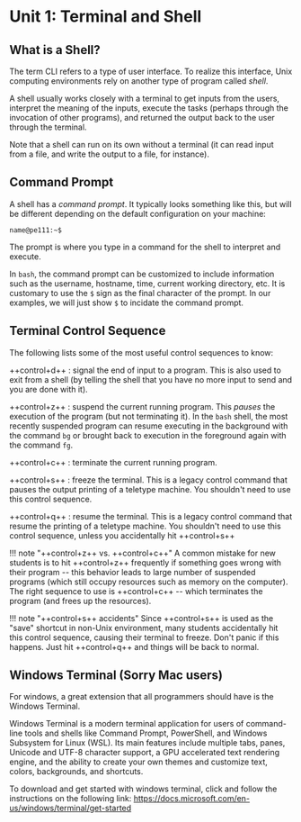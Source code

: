 # Unit 1: Terminal and Shell

## What is a Shell?

The term CLI refers to a type of user interface. To realize this interface, Unix
computing environments rely on another type of program called _shell_.

A shell usually works closely with a terminal to get inputs from the users,
interpret the meaning of the inputs, execute the tasks (perhaps through the
invocation of other programs), and returned the output back to the user through
the terminal.

Note that a shell can run on its own without a terminal (it can read input from
a file, and write the output to a file, for instance).

## Command Prompt

A shell has a _command prompt_. It typically looks something like this, but will
be different depending on the default configuration on your machine:

```
name@pe111:~$
```

The prompt is where you type in a command for the shell to interpret and
execute.

In `bash`, the command prompt can be customized to include information such as
the username, hostname, time, current working directory, etc. It is customary to
use the `$` sign as the final character of the prompt. In our examples, we will
just show `$` to incidate the command prompt.

## Terminal Control Sequence

The following lists some of the most useful control sequences to know:

++control+d++ : signal the end of input to a program. This is also used to exit
from a shell (by telling the shell that you have no more input to send and you
are done with it).

++control+z++ : suspend the current running program. This _pauses_ the execution
of the program (but not terminating it). In the `bash` shell, the most recently
suspended program can resume executing in the background with the command `bg`
or brought back to execution in the foreground again with the command `fg`.

++control+c++ : terminate the current running program.

++control+s++ : freeze the terminal. This is a legacy control command that
pauses the output printing of a teletype machine. You shouldn't need to use this
control sequence.

++control+q++ : resume the terminal. This is a legacy control command that
resume the printing of a teletype machine. You shouldn't need to use this
control sequence, unless you accidentally hit ++control+s++

!!! note "++control+z++ vs. ++control+c++" A common mistake for new students is
to hit ++control+z++ frequently if something goes wrong with their program --
this behavior leads to large number of suspended programs (which still occupy
resources such as memory on the computer). The right sequence to use is
++control+c++ -- which terminates the program (and frees up the resources).

!!! note "++control+s++ accidents" Since ++control+s++ is used as the "save"
shortcut in non-Unix environment, many students accidentally hit this control
sequence, causing their terminal to freeze. Don't panic if this happens. Just
hit ++control+q++ and things will be back to normal.

## Windows Terminal (Sorry Mac users)

For windows, a great extension that all programmers should have is the Windows
Terminal.

Windows Terminal is a modern terminal application for users of command-line
tools and shells like Command Prompt, PowerShell, and Windows Subsystem for
Linux (WSL). Its main features include multiple tabs, panes, Unicode and UTF-8
character support, a GPU accelerated text rendering engine, and the ability to
create your own themes and customize text, colors, backgrounds, and shortcuts.

To download and get started with windows terminal, click and follow the
instructions on the following link:
https://docs.microsoft.com/en-us/windows/terminal/get-started
